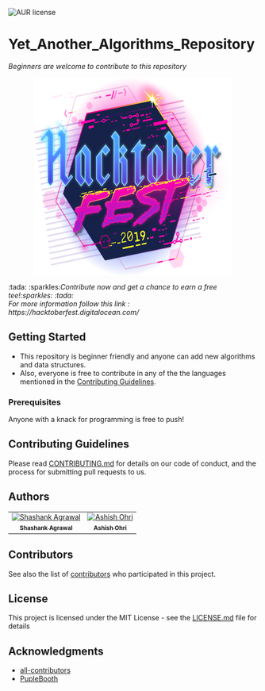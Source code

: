 ![AUR license](https://img.shields.io/aur/license/pac)
# Yet_Another_Algorithms_Repository
<i>Beginners are welcome to contribute to this repository</i>
<p align="center">
 <a href="https://hacktoberfest.digitalocean.com/">
<img src='images/hacktoberfest-img.svg' width="400" height="400" align="center">
  </a>
</p>
:tada: :sparkles:<i>Contribute now and get a chance to earn a free tee!:sparkles: :tada:<br>
For more information follow this link : https://hacktoberfest.digitalocean.com/</i>

## Getting Started

* This repository is beginner friendly and anyone can add new algorithms and data structures. 
* Also, everyone is free to contribute in any of the the languages mentioned in the <a href="https://github.com/AshishOhri/Yet_Another_Algorithms_Repository/blob/master/CONTRIBUTING.md">Contributing Guidelines</a>.

### Prerequisites

Anyone with a knack for programming is free to push!


## Contributing Guidelines

Please read [CONTRIBUTING.md](https://github.com/AshishOhri/Yet_Another_Algorithms_Repository/blob/master/CONTRIBUTING.md) for details on our code of conduct, and the process for submitting pull requests to us.


## Authors

<table>
  <tr>
    <td align="center"><a href="https://github.com/iam-Shashank"><img src="https://avatars0.githubusercontent.com/u/34963991?s=460&v=4" width="100px;" alt="Shashank Agrawal"/><br /><sub><b>Shashank Agrawal</b></sub></a></td>
    <td align="center"><a href="https://github.com/AshishOhri"><img src="https://avatars1.githubusercontent.com/u/44030156?s=460&v=4" width="100px;" alt="Ashish Ohri"/><br /><sub><b>Ashish Ohri</b></sub></a></td>
  </tr>
 </table>

## Contributors

See also the list of [contributors](https://github.com/AshishOhri/Yet_Another_Algorithms_Repository/graphs/contributors) who participated in this project.

## License

This project is licensed under the MIT License - see the [LICENSE.md](LICENSE.md) file for details

## Acknowledgments

* <a href="https://github.com/all-contributors">all-contributors</a>
* <a href="https://gist.github.com/PurpleBooth/109311bb0361f32d87a2">PupleBooth</a>
